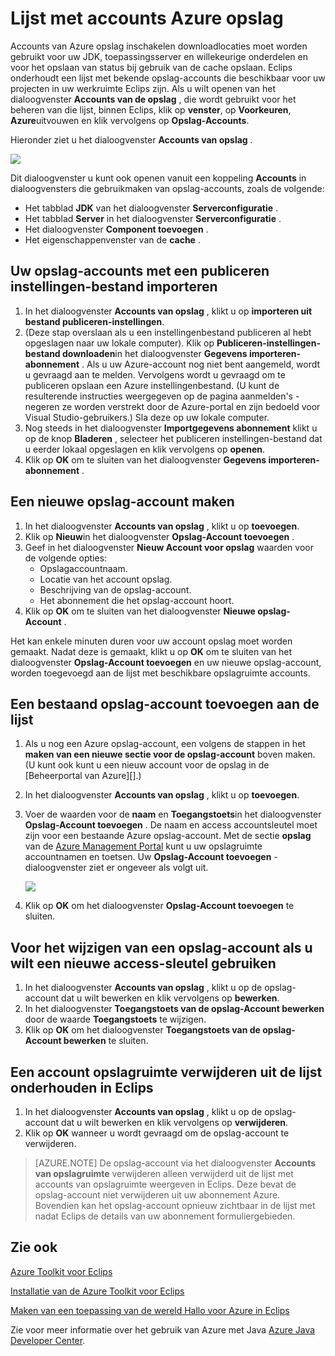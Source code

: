 <properties
    pageTitle="Lijst met accounts Azure opslag"
    description="Uw accountinstellingen voor opslagruimte met behulp van de Azure-Toolkit voor Eclips beheren"
    services=""
    documentationCenter="java"
    authors="rmcmurray"
    manager="wpickett"
    editor=""/>

<tags
    ms.service="multiple"
    ms.workload="na"
    ms.tgt_pltfrm="multiple"
    ms.devlang="Java"
    ms.topic="article"
    ms.date="08/11/2016" 
    ms.author="robmcm"/>

<!-- Legacy MSDN URL = https://msdn.microsoft.com/library/azure/dn205108.aspx -->

# <a name="azure-storage-account-list"></a>Lijst met accounts Azure opslag #

Accounts van Azure opslag inschakelen downloadlocaties moet worden gebruikt voor uw JDK, toepassingsserver en willekeurige onderdelen en voor het opslaan van status bij gebruik van de cache opslaan. Eclips onderhoudt een lijst met bekende opslag-accounts die beschikbaar voor uw projecten in uw werkruimte Eclips zijn. Als u wilt openen van het dialoogvenster **Accounts van de opslag** , die wordt gebruikt voor het beheren van die lijst, binnen Eclips, klik op **venster**, op **Voorkeuren**, **Azure**uitvouwen en klik vervolgens op **Opslag-Accounts**.

Hieronder ziet u het dialoogvenster **Accounts van opslag** .

![][ic719496]

Dit dialoogvenster u kunt ook openen vanuit een koppeling **Accounts** in dialoogvensters die gebruikmaken van opslag-accounts, zoals de volgende:

* Het tabblad **JDK** van het dialoogvenster **Serverconfiguratie** .
* Het tabblad **Server** in het dialoogvenster **Serverconfiguratie** .
* Het dialoogvenster **Component toevoegen** .
* Het eigenschappenvenster van de **cache** .

## <a name="to-import-your-storage-accounts-using-a-publish-settings-file"></a>Uw opslag-accounts met een publiceren instellingen-bestand importeren ##

1. In het dialoogvenster **Accounts van opslag** , klikt u op **importeren uit bestand publiceren-instellingen**.
2. (Deze stap overslaan als u een instellingenbestand publiceren al hebt opgeslagen naar uw lokale computer). Klik op **Publiceren-instellingen-bestand downloaden**in het dialoogvenster **Gegevens importeren-abonnement** . Als u uw Azure-account nog niet bent aangemeld, wordt u gevraagd aan te melden. Vervolgens wordt u gevraagd om te publiceren opslaan een Azure instellingenbestand. (U kunt de resulterende instructies weergegeven op de pagina aanmelden's - negeren ze worden verstrekt door de Azure-portal en zijn bedoeld voor Visual Studio-gebruikers.) Sla deze op uw lokale computer.
3. Nog steeds in het dialoogvenster **Importgegevens abonnement** klikt u op de knop **Bladeren** , selecteer het publiceren instellingen-bestand dat u eerder lokaal opgeslagen en klik vervolgens op **openen**.
4. Klik op **OK** om te sluiten van het dialoogvenster **Gegevens importeren-abonnement** .

## <a name="to-create-a-new-storage-account"></a>Een nieuwe opslag-account maken ##

1. In het dialoogvenster **Accounts van opslag** , klikt u op **toevoegen**.
2. Klik op **Nieuw**in het dialoogvenster **Opslag-Account toevoegen** .
3. Geef in het dialoogvenster **Nieuw Account voor opslag** waarden voor de volgende opties:
    * Opslagaccountnaam.
    * Locatie van het account opslag.
    * Beschrijving van de opslag-account.
    * Het abonnement die het opslag-account hoort.
4. Klik op **OK** om te sluiten van het dialoogvenster **Nieuwe opslag-Account** .

Het kan enkele minuten duren voor uw account opslag moet worden gemaakt. Nadat deze is gemaakt, klikt u op **OK** om te sluiten van het dialoogvenster **Opslag-Account toevoegen** en uw nieuwe opslag-account, worden toegevoegd aan de lijst met beschikbare opslagruimte accounts.

## <a name="to-add-an-existing-storage-account-to-the-list"></a>Een bestaand opslag-account toevoegen aan de lijst ##

1. Als u nog een Azure opslag-account, een volgens de stappen in het **maken van een nieuwe sectie voor de opslag-account** boven maken. (U kunt ook kunt u een nieuw account voor de opslag in de [Beheerportal van Azure][].)
2. In het dialoogvenster **Accounts van opslag** , klikt u op **toevoegen**.
3. Voer de waarden voor de **naam** en **Toegangstoets**in het dialoogvenster **Opslag-Account toevoegen** . De naam en access accountsleutel moet zijn voor een bestaande Azure opslag-account. Met de sectie **opslag** van de [Azure Management Portal][] kunt u uw opslagruimte accountnamen en toetsen. Uw **Opslag-Account toevoegen** -dialoogvenster ziet er ongeveer als volgt uit.

    ![][ic719497]

4. Klik op **OK** om het dialoogvenster **Opslag-Account toevoegen** te sluiten.

## <a name="to-modify-a-storage-account-to-use-a-new-access-key"></a>Voor het wijzigen van een opslag-account als u wilt een nieuwe access-sleutel gebruiken ##

1. In het dialoogvenster **Accounts van opslag** , klikt u op de opslag-account dat u wilt bewerken en klik vervolgens op **bewerken**.
2. In het dialoogvenster **Toegangstoets van de opslag-Account bewerken** door de waarde **Toegangstoets** te wijzigen.
3. Klik op **OK** om het dialoogvenster **Toegangstoets van de opslag-Account bewerken** te sluiten.

## <a name="to-remove-a-storage-account-from-the-list-maintained-in-eclipse"></a>Een account opslagruimte verwijderen uit de lijst onderhouden in Eclips ##

1. In het dialoogvenster **Accounts van opslag** , klikt u op de opslag-account dat u wilt bewerken en klik vervolgens op **verwijderen**.
2. Klik op **OK** wanneer u wordt gevraagd om de opslag-account te verwijderen.

>[AZURE.NOTE] De opslag-account via het dialoogvenster **Accounts van opslagruimte** verwijderen alleen verwijderd uit de lijst met accounts van opslagruimte weergeven in Eclips. Deze bevat de opslag-account niet verwijderen uit uw abonnement Azure. Bovendien kan het opslag-account opnieuw zichtbaar in de lijst met nadat Eclips de details van uw abonnement formuliergebieden.

## <a name="see-also"></a>Zie ook ##

[Azure Toolkit voor Eclips][]

[Installatie van de Azure Toolkit voor Eclips][] 

[Maken van een toepassing van de wereld Hallo voor Azure in Eclips][]

Zie voor meer informatie over het gebruik van Azure met Java [Azure Java Developer Center][].

<!-- URL List -->

[Azure Java Developer Center]: http://go.microsoft.com/fwlink/?LinkID=699547
[Azure Toolkit voor Eclips]: http://go.microsoft.com/fwlink/?LinkID=699529
[Azure Management Portal]: http://go.microsoft.com/fwlink/?LinkID=512959
[Maken van een toepassing van de wereld Hallo voor Azure in Eclips]: http://go.microsoft.com/fwlink/?LinkID=699533
[Installatie van de Azure Toolkit voor Eclips]: http://go.microsoft.com/fwlink/?LinkId=699546
[What's New in the Azure Toolkit for Eclipse]: http://go.microsoft.com/fwlink/?LinkID=699552

<!-- IMG List -->

[ic719496]: ./media/azure-toolkit-for-eclipse-azure-storage-account-list/ic719496.png
[ic719497]: ./media/azure-toolkit-for-eclipse-azure-storage-account-list/ic719497.png
